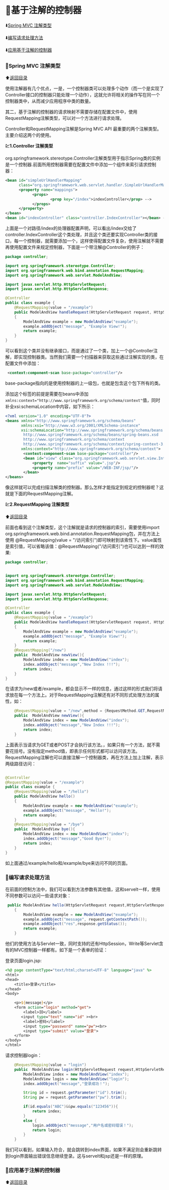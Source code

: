 # :cherry_blossom:基于注解的控制器 #

<p id="tit"></p>

:arrow_down:[Spring MVC 注解类型 ](#a1)

:arrow_down:[编写请求处理方法](#a2)

:arrow_down:[应用基于注解的控制器](#a3)

<p id="a1"></p>

### :tulip:Spring MVC 注解类型 ###

:arrow_up:[返回目录](#tit)

使用注解器有几个优点，一是，一个控制器类可以处理多个动作（而一个是实现了Controller接口的控制器只能处理一个动作），这就允许将相关的操作写在同一个控制器类中，从而减少应用程序中类的数量。

其二，基于注解的控制器的请求映射不需要存储在配置文件中，使用RequestMapping注解类型，可以对一个方法进行请求处理。

Controller和RequestMapping注解是Spring MVC API 最重要的两个注解类型。主要介绍这两个的使用。

**:chart:1.Controller 注解类型**

org.springframework.stereotype.Controller注解类型用于指示Spring类的实例是一个控制器.前面所用控制器需要在配置文件中添加一个组件来索引请求控制器：

```xml
<bean id="simpleUrlHandlerMapping"
      class="org.springframework.web.servlet.handler.SimpleUrlHandlerMapping"> -->
      <property name="mappings"> 
            <props> 
                    <prop key="/index">indexController</prop> -->
            </props> 
      </property> 
</bean> 
<bean id="indexController" class="controller.IndexController"></bean> -->
 ```
 
上面是一个对路径/index的处理器配置声明，可以看出/index交给了controller.IndexController这个类处理，并且这个类还要实现Controller类的接口，每一个控制器，就需要添加一个，这样使得配置文件复杂，使用注解就不需要再使用配置文件来规定控制器，下面是一个带注解@Controller的例子：

```java
package controller;

import org.springframework.stereotype.Controller;
import org.springframework.web.bind.annotation.RequestMapping;
import org.springframework.web.servlet.ModelAndView;

import javax.servlet.http.HttpServletRequest;
import javax.servlet.http.HttpServletResponse;

@Controller
public class example {
    @RequestMapping(value = "/example")
    public ModelAndView handleRequest(HttpServletRequest request, HttpServletResponse response) throws Exception
    {
        ModelAndView example = new ModelAndView("example");
        example.addObject("message", "Example View!");
        return example;
    }
}
```

可以看到这个类并没有继承接口，而是通过了一个类，加上一个@Controller注解，即实现控制器类。当然我们需要一个扫描器来获取这些通过注解实现的类，在配置文件中添加：

```xml
 <context:component-scan base-package="controller"/>
```

 base-package指向的是使用控制器的上一级包，也就是包含这个包下所有的类。

添加这个标签的前提是需要在beans中添加`xmlns:context="http://www.springframework.org/schema/context"`值，同时补全xsi:schemaLocation中内容，如下所示：

```xml
<?xml version="1.0" encoding="UTF-8"?>
<beans xmlns="http://www.springframework.org/schema/beans"
       xmlns:xsi="http://www.w3.org/2001/XMLSchema-instance"
       xsi:schemaLocation="http://www.springframework.org/schema/beans
        http://www.springframework.org/schema/beans/spring-beans.xsd
        http://www.springframework.org/schema/context
        http://www.springframework.org/schema/context/spring-context-3.0.xsd"
       xmlns:context="http://www.springframework.org/schema/context">
        <context:component-scan base-package="controller"/>
        <bean id="view" class="org.springframework.web.servlet.view.InternalResourceViewResolver">
            <property  name="suffix" value=".jsp"/>
            <property name="prefix" value="/WEB-INF/jsp/"/>
        </bean>
</beans>
```

像这样就可以完成扫描注解类的控制器。那么怎样才能指定到规定的控制器呢？这就是下面的RequestMapping注解。

**:chart:2.RequestMapping 注解类型**

:arrow_up:[返回目录](#tit)

前面也看到这个注解类型，这个注解就是请求的控制器的索引，需要使用import org.springframework.web.bind.annotation.RequestMapping包，并在方法上使用
@RequestMapping(value = "/访问索引")即可映射到该索性下。value属性是索引值，可以省略该值：@RequestMapping("/访问索引")也可以达到一样的效果:

```java
package controller;


import org.springframework.stereotype.Controller;
import org.springframework.web.bind.annotation.RequestMapping;
import org.springframework.web.servlet.ModelAndView;

import javax.servlet.http.HttpServletRequest;
import javax.servlet.http.HttpServletResponse;

@Controller
public class example {
    @RequestMapping(value = "/example")
    public ModelAndView handleRequest(HttpServletRequest request, HttpServletResponse response) throws Exception
    {
        ModelAndView example = new ModelAndView("example");
        example.addObject("message", "Example View!");
        return example;
    }
    @RequestMapping("/new")
    public  ModelAndView newView(){
        ModelAndView index = new ModelAndView("index");
        index.addObject("message","New Index !!!");
        return index;
    }
}
```

在请求为/new或者/example，都会显示不一样的信息，通过这样的形式我们将请求放在每一个方法上。对于RequestMapping注解还有对不同形式处理方法的属性，如：

```java
    @RequestMapping(value = "/new",method = {RequestMethod.GET,RequestMethod.POST})
    public  ModelAndView newView(){
        ModelAndView index = new ModelAndView("index");
        index.addObject("message","New Index !!!");
        return index;
    }
```

上面表示当请求为GET或者POST才会执行该方法。，如果只有一个方法，就不需要花括号。没有指定method值，即表示任何形式都可以访问该方法。RequestMapping注解也可以直接注解一个控制器类，再在方法上加上注解，表示两级路径访问：

```java

@Controller
@RequestMapping(value = "/example")
public class example {
    @RequestMapping(value = "/hello")
    public ModelAndView hello()
    {
        ModelAndView example = new ModelAndView("example");
        example.addObject("message", "Hello!");
        return example;
    }
    @RequestMapping(value = "/bye")
    public  ModelAndView bye(){
        ModelAndView index = new ModelAndView("index");
        index.addObject("message","Good Bye!");
        return index;
    }
}
```

如上面通过/example/hello和/example/bye来访问不同的页面。

<p id="a2"></p>

### :tulip:编写请求处理方法 ###

在前面的控制方法中，我们可以看到方法参数有其他值，这和servelt一样，使用不同参数可以访问一些请求对象：

```java
 public ModelAndView hello(HttpServletRequest request,HttpServletResponse response)
    {
        ModelAndView example = new ModelAndView("example");
        example.addObject("message", request.getContextPath());
        example.addObject("res",response.getStatus());
        return example;
    }
```

他们的使用方法与Servlet一致，同时支持的还有HttpSession，Write等Servlet含有的MVC控制器一样都有。如下是一个表单的验证：

登录页面login.jsp:

```jsp
<%@ page contentType="text/html;charset=UTF-8" language="java" %>
<html>
<head>
    <title>登录</title>
</head>
<body>

    <p>${message}</p>
    <form action="login" method="get">
        <label>ID</label>
       <input type="text" name="id" ><br>
        <label>密码</label>
        <input type="password" name="pw"><br>
        <input type="submit" value="登录">
    </form>
</body>
</html>
```

请求控制器login：

```java
    @RequestMapping(value = "login")
    public  ModelAndView login(HttpServletRequest request,HttpServletResponse response){
        ModelAndView index = new ModelAndView("index");
        ModelAndView login = new ModelAndView("login");
        index.addObject("message","登录成功！");

        String id = request.getParameter("id").trim();
        String pw = request.getParameter("pw").trim();

        if(id.equals("ABC")&&pw.equals("123456")){
            return index;
        }
        else {
            login.addObject("message","用户名或密码错误！");
            return login;
        }
    }
```

我们可以看到，如果输入符合，就会跳转到index界面，如果不满足则会重新跳转到login界面输出错误信息继续登录。这与servelt和jsp还是一样的原理。

<p id="a3"></p>

### :tulip:应用基于注解的控制器 ###

:arrow_up:[返回目录](#tit)


